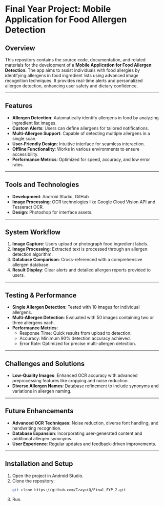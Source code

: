 # Final Year Project: Mobile Application for Food Allergen Detection

## Overview

This repository contains the source code, documentation, and related materials for the development of a **Mobile Application for Food Allergen Detection**. The app aims to assist individuals with food allergies by identifying allergens in food ingredient lists using advanced image recognition techniques. It provides real-time alerts and personalized allergen detection, enhancing user safety and dietary confidence.

---

## Features

- **Allergen Detection**: Automatically identify allergens in food by analyzing ingredient list images.
- **Custom Alerts**: Users can define allergens for tailored notifications.
- **Multi-Allergen Support**: Capable of detecting multiple allergens in a single scan.
- **User-Friendly Design**: Intuitive interface for seamless interaction.
- **Offline Functionality**: Works in various environments to ensure accessibility.
- **Performance Metrics**: Optimized for speed, accuracy, and low error rates.

---

## Tools and Technologies

- **Development**: Android Studio, GitHub
- **Image Processing**: OCR technologies like Google Cloud Vision API and Tesseract OCR.
- **Design**: Photoshop for interface assets.

---

## System Workflow

1. **Image Capture**: Users upload or photograph food ingredient labels.
2. **Image Processing**: Extracted text is processed through an allergen detection algorithm.
3. **Database Comparison**: Cross-referenced with a comprehensive allergen database.
4. **Result Display**: Clear alerts and detailed allergen reports provided to users.

---

## Testing & Performance

- **Single Allergen Detection**: Tested with 10 images for individual allergens.
- **Multi-Allergen Detection**: Evaluated with 50 images containing two or three allergens each.
- **Performance Metrics**:
  - Response Time: Quick results from upload to detection.
  - Accuracy: Minimum 90% detection accuracy achieved.
  - Error Rate: Optimized for precise multi-allergen detection.

---

## Challenges and Solutions

- **Low-Quality Images**: Enhanced OCR accuracy with advanced preprocessing features like cropping and noise reduction.
- **Diverse Allergen Names**: Database refinement to include synonyms and variations in allergen naming.

---

## Future Enhancements

- **Advanced OCR Techniques**: Noise reduction, diverse font handling, and handwriting recognition.
- **Database Expansion**: Incorporating user-generated content and additional allergen synonyms.
- **User Experience**: Regular updates and feedback-driven improvements.

---

## Installation and Setup

1. Open the project in Android Studio.
2. Clone the repository:
   ```bash
   git clone https://github.com/IzayoiQ/Final_FYP_2.git
3. Run.
